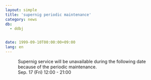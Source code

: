```yaml
---
layout: simple
title: 'supernig periodic maintenance'
category: news
db:
  - ddbj


date: 1999-09-10T00:00:00+09:00
lang: en
---
```


<dd>Supernig service will be unavailable during the following date because of the periodic maintenance.<br>
<dd>Sep. 17 (Fri) 12:00 - 21:00</dd>
</dd>

